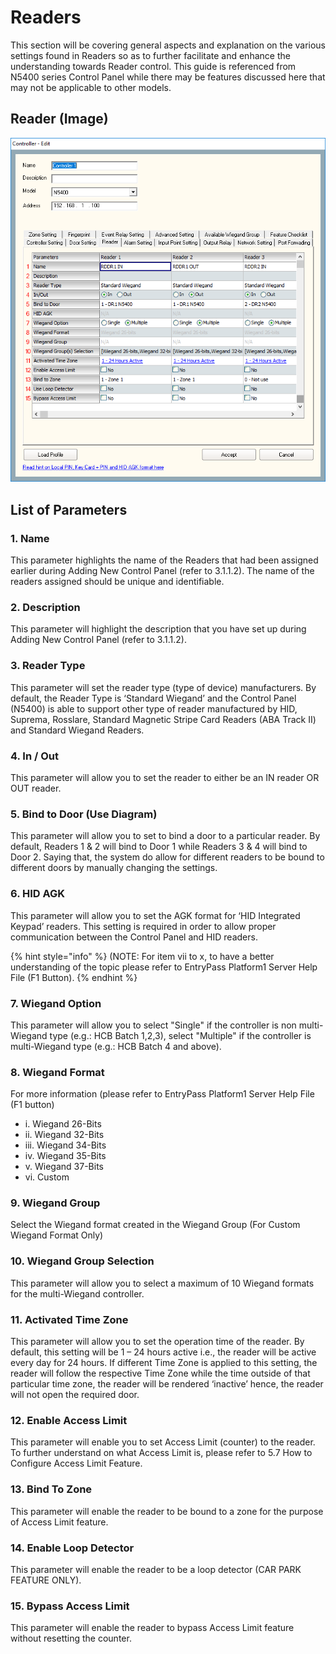 # Readers

This section will be covering general aspects and explanation on the various settings found in Readers so as to further facilitate and enhance the understanding towards Reader control. This guide is referenced from N5400 series Control Panel while there may be features discussed here that may not be applicable to other models.

## Reader \(Image\)

![](../.gitbook/assets/untitled3a%20%285%29.png)

## List of Parameters

### 1. Name 

This parameter highlights the name of the Readers that had been assigned earlier during Adding New Control Panel \(refer to 3.1.1.2\). The name of the readers assigned should be unique and identifiable.

### 2. Description 

This parameter will highlight the description that you have set up during Adding New Control Panel \(refer to 3.1.1.2\).

### 3. Reader Type 

This parameter will set the reader type \(type of device\) manufacturers. By default, the Reader Type is ‘Standard Wiegand’ and the Control Panel \(N5400\) is able to support other type of reader manufactured by HID, Suprema, Rosslare, Standard Magnetic Stripe Card Readers \(ABA Track II\) and Standard Wiegand Readers.

### 4. In / Out 

This parameter will allow you to set the reader to either be an IN reader OR OUT reader.

### 5. Bind to Door \(Use Diagram\) 

This parameter will allow you to set to bind a door to a particular reader. By default, Readers 1 & 2 will bind to Door 1 while Readers 3 & 4 will bind to Door 2. Saying that, the system do allow for different readers to be bound to different doors by manually changing the settings.

### 6. HID AGK 

This parameter will allow you to set the AGK format for ‘HID Integrated Keypad’ readers. This setting is required in order to allow proper communication between the Control Panel and HID readers.

{% hint style="info" %}
\(NOTE: For item vii to x, to have a better understanding of the topic please refer to EntryPass Platform1 Server Help File \(F1 Button\).
{% endhint %}

### 7. Wiegand Option 

This parameter will allow you to select "Single" if the controller is non multi-Wiegand type \(e.g.: HCB Batch 1,2,3\), select "Multiple" if the controller is multi-Wiegand type \(e.g.: HCB Batch 4 and above\).

### 8. Wiegand Format

For more information \(please refer to EntryPass Platform1 Server Help File \(F1 button\) 

* i. Wiegand 26-Bits 
* ii. Wiegand 32-Bits 
* iii. Wiegand 34-Bits 
* iv. Wiegand 35-Bits 
* v. Wiegand 37-Bits 
* vi. Custom

### 9. Wiegand Group

Select the Wiegand format created in the Wiegand Group \(For Custom Wiegand Format Only\)

### 10. Wiegand Group Selection

This parameter will allow you to select a maximum of 10 Wiegand formats for the multi-Wiegand controller.

### 11. Activated Time Zone

This parameter will allow you to set the operation time of the reader. By default, this setting will be 1 – 24 hours active i.e., the reader will be active every day for 24 hours. If different Time Zone is applied to this setting, the reader will follow the respective Time Zone while the time outside of that particular time zone, the reader will be rendered ‘inactive’ hence, the reader will not open the required door.

### 12. Enable Access Limit

This parameter will enable you to set Access Limit \(counter\) to the reader. To further understand on what Access Limit is, please refer to 5.7 How to Configure Access Limit Feature.

### 13. Bind To Zone 

This parameter will enable the reader to be bound to a zone for the purpose of Access Limit feature.

### 14. Enable Loop Detector

This parameter will enable the reader to be a loop detector \(CAR PARK FEATURE ONLY\).

### 15. Bypass Access Limit

This parameter will enable the reader to bypass Access Limit feature without resetting the counter.

